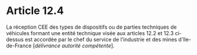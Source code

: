 # Article 12.4

La réception CEE des types de dispositifs ou de parties techniques de véhicules formant une entité technique visée aux articles 12.2 et 12.3 ci-dessus est accordée par le chef du service de l'industrie et des mines d'Ile-de-France [*délivrance autorité compétente*].
